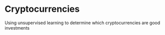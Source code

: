 # Cryptocurrencies
Using unsupervised learning to determine which cryptocurrencies are good investments
